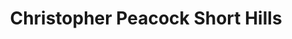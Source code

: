 ---
title: "Christopher Peacock Short Hills"
url: /millburn/christopher-peacock-short-hills/
shop: Küchen
---